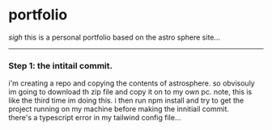 # portfolio
*sigh* this is a personal portfolio based on the astro sphere site...

---

### Step 1: the intitail commit.
i'm creating a repo and copying the contents of astrosphere.
so obvisouly im going to download th zip file and copy it on to my own pc.
note, this is like the third time im doing this.
i then run npm install and try to get the project running on my machine before making the innitiail commit.
<br>
there's a typescript error in my tailwind config file...
